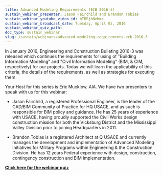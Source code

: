 ```yaml
---
title: Advanced Modeling Requirements (ECB 2016-3)
sustain_webinar_presenter: Jason Fairchild and Brandon Tobias
sustain_webinar_youtube_video_id: bTBRjhNehmc
sustain_webinar_broadcast_date: Tuesday, April 05, 2016
sustain_webinar_quiz_path:
doc_type: sustain_webinar
slug: /sustain/webinars/advanced-modeling-requirements-ecb-2016-3
---
```


In January 2016, Engineering and Construction Bulleting 2016-3 was released which continues the requirements for using of "Building Information Modeling" and "Civil Information Modeling" (BIM, & CIM, respectively) for our projects. Today we will learn the applicability of this criteria, the details of the requirements, as well as strategies for executing them.

Your Host for this series is Eric Mucklow, AIA. We have two presenters to speak with us for this webinar:

- Jason Fairchild, a registered Professional Engineer, is the leader of the CAD/BIM Community of Practice for HQ USACE, and as such is responsible for BIM policy and guidance. He has 25 years of experience with USACE, having proudly supported the Civil Works design construction mission for both the Vicksburg District and the Mississippi Valley Division prior to joining Headquarters in 2011.

- Brandon Tobias is a registered Architect at Q USACE and currently manages the development and implementation of Advanced Modeling initiatives for Military Programs within Engineering & the Construction Division. He has 12 years Federal experience with design, construction, contingency construction and BIM implementation.

[**Click here for the webinar quiz**](advanced-modeling-requirements-ecb-2016-3-QUIZ.pdf)
